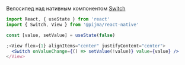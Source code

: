 Велосипед над нативным компонентом [Switch](https://reactnative.dev/docs/switch)

```jsx
import React, { useState } from 'react'
import { Switch, View } from '@pijma/react-native'

const [value, setValue] = useState(false)

;<View flex={1} alignItems="center" justifyContent="center">
  <Switch onValueChange={() => setValue(!value)} value={value} />
</View>
```
